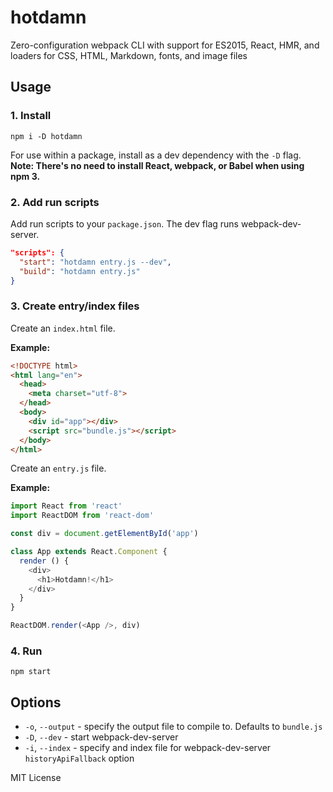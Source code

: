 
# hotdamn

Zero-configuration webpack CLI with support for ES2015, React, HMR, and loaders for CSS, HTML, Markdown, fonts, and image files


## Usage

### 1. Install

```
npm i -D hotdamn
```

For use within a package, install as a dev dependency with the `-D` flag.
**Note: There's no need to install React, webpack, or Babel when using npm 3.**

### 2. Add run scripts

Add run scripts to your `package.json`. The dev flag runs webpack-dev-server.

```json
"scripts": {
  "start": "hotdamn entry.js --dev",
  "build": "hotdamn entry.js"
}
```

### 3. Create entry/index files

Create an `index.html` file.

**Example:**
```html
<!DOCTYPE html>
<html lang="en">
  <head>
    <meta charset="utf-8">
  </head>
  <body>
    <div id="app"></div>
    <script src="bundle.js"></script>
  </body>
</html>
```

Create an `entry.js` file.

**Example:**
```js
import React from 'react'
import ReactDOM from 'react-dom'

const div = document.getElementById('app')

class App extends React.Component {
  render () {
    <div>
      <h1>Hotdamn!</h1>
    </div>
  }
}

ReactDOM.render(<App />, div)
```

### 4. Run

```
npm start
```

## Options

- `-o`, `--output` - specify the output file to compile to. Defaults to `bundle.js`
- `-D`, `--dev` - start webpack-dev-server
- `-i`, `--index` - specify and index file for webpack-dev-server `historyApiFallback` option

MIT License
